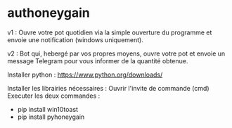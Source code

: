 # authoneygain

v1 : Ouvre votre pot quotidien via la simple ouverture du programme et envoie une notification (windows uniquement).

v2 : Bot qui, hebergé par vos propres moyens, ouvre votre pot et envoie un message Telegram pour vous informer de la quantité obtenue.

Installer python : https://www.python.org/downloads/

Installer les librairies nécessaires :
Ouvrir l'invite de commande (cmd)
Executer les deux commandes :
  - pip install win10toast
  - pip install pyhoneygain
